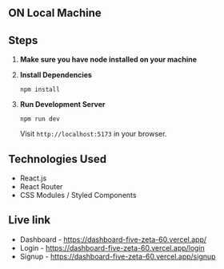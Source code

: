## ON Local Machine 
## Steps

1. **Make sure you have node installed on your machine**

2. **Install Dependencies**
   ```
   npm install
   ```

3. **Run Development Server**
   ```
   npm run dev
   ```
   Visit `http://localhost:5173` in your browser.


## Technologies Used

- React.js
- React Router
- CSS Modules / Styled Components


## Live link
- Dashboard - https://dashboard-five-zeta-60.vercel.app/ 
- Login - https://dashboard-five-zeta-60.vercel.app/login 
- Signup - https://dashboard-five-zeta-60.vercel.app/signup
